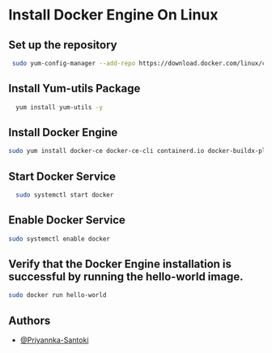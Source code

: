 

# Install Docker Engine On Linux

## Set up the repository

```bash
 sudo yum-config-manager --add-repo https://download.docker.com/linux/centos/docker-ce.repo
```
## Install Yum-utils Package

```bash
  yum install yum-utils -y
```
## Install Docker Engine

```bash
sudo yum install docker-ce docker-ce-cli containerd.io docker-buildx-plugin docker-compose-plugin
```
## Start Docker Service

```bash
  sudo systemctl start docker
```
## Enable Docker Service

```bash
sudo systemctl enable docker 
```
## Verify that the Docker Engine installation is successful by running the hello-world image.

```bash
sudo docker run hello-world
```

## Authors

- [@Priyannka-Santoki](https://www.github.com/priyannkasantoki1)
